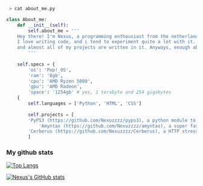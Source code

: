 ```bash
 > cat about_me.py
```

```py
class About_me:
    def __init__(self):
        self.about_me = '''
	Hey there! I'm Nexus, a programming enthousiast from the netherlands
	I love writing code, and i tend to experiment quite a lot with it. My favorite language is Python, 
	and almost all of my projects are written in it. Anyways, enough about me, go check my repositories!
        '''
	
	self.specs = {
	    'os': 'Pop!_OS',
	    'ram': '8gb',
	    'cpu': 'AMD Ryzen 5000',
	    'gpu': 'AMD Radeon',
	    'space': '1254gb' # yes, 1 terabyte and 254 gigabytes
	{
        self.languages = ['Python', 'HTML', 'CSS']
	   
        self.projects = [
	    'PyPS3 (https://github.com/Nexuzzzz/pyps3), a python module to mod your CFW PS3 (Requires WEBMan)'
            'Amyntas (https://github.com/Nexuzzzz/amyntas), a super fast HTTP stress testing tool written in Python',
	    'Cerberus (https://github.com/Nexuzzzz/Cerberus), a HTTP stress testing toolkit with a complete arsenal of attack methods. Also the successor of Amyntas'
        ]
```

### My github stats
[![Top Langs](https://github-readme-stats.vercel.app/api/top-langs/?username=Nexuzzzz&hide=java,html,css&theme=midnight-purple&layout=compact)](https://github.com/anuraghazra/github-readme-stats)

[![Nexus's GitHub stats](https://github-readme-stats.vercel.app/api?username=Nexuzzzz&theme=midnight-purple)](https://github.com/anuraghazra/github-readme-stats)
